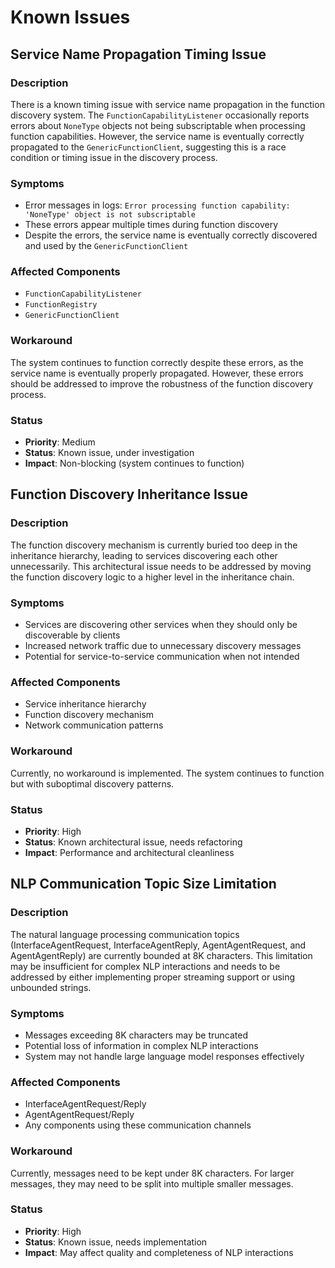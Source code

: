# Known Issues

## Service Name Propagation Timing Issue

### Description
There is a known timing issue with service name propagation in the function discovery system. The `FunctionCapabilityListener` occasionally reports errors about `NoneType` objects not being subscriptable when processing function capabilities. However, the service name is eventually correctly propagated to the `GenericFunctionClient`, suggesting this is a race condition or timing issue in the discovery process.

### Symptoms
- Error messages in logs: `Error processing function capability: 'NoneType' object is not subscriptable`
- These errors appear multiple times during function discovery
- Despite the errors, the service name is eventually correctly discovered and used by the `GenericFunctionClient`

### Affected Components
- `FunctionCapabilityListener`
- `FunctionRegistry`
- `GenericFunctionClient`

### Workaround
The system continues to function correctly despite these errors, as the service name is eventually properly propagated. However, these errors should be addressed to improve the robustness of the function discovery process.

### Status
- **Priority**: Medium
- **Status**: Known issue, under investigation
- **Impact**: Non-blocking (system continues to function)

## Function Discovery Inheritance Issue

### Description
The function discovery mechanism is currently buried too deep in the inheritance hierarchy, leading to services discovering each other unnecessarily. This architectural issue needs to be addressed by moving the function discovery logic to a higher level in the inheritance chain.

### Symptoms
- Services are discovering other services when they should only be discoverable by clients
- Increased network traffic due to unnecessary discovery messages
- Potential for service-to-service communication when not intended

### Affected Components
- Service inheritance hierarchy
- Function discovery mechanism
- Network communication patterns

### Workaround
Currently, no workaround is implemented. The system continues to function but with suboptimal discovery patterns.

### Status
- **Priority**: High
- **Status**: Known architectural issue, needs refactoring
- **Impact**: Performance and architectural cleanliness

## NLP Communication Topic Size Limitation

### Description
The natural language processing communication topics (InterfaceAgentRequest, InterfaceAgentReply, AgentAgentRequest, and AgentAgentReply) are currently bounded at 8K characters. This limitation may be insufficient for complex NLP interactions and needs to be addressed by either implementing proper streaming support or using unbounded strings.

### Symptoms
- Messages exceeding 8K characters may be truncated
- Potential loss of information in complex NLP interactions
- System may not handle large language model responses effectively

### Affected Components
- InterfaceAgentRequest/Reply
- AgentAgentRequest/Reply
- Any components using these communication channels

### Workaround
Currently, messages need to be kept under 8K characters. For larger messages, they may need to be split into multiple smaller messages.

### Status
- **Priority**: High
- **Status**: Known issue, needs implementation
- **Impact**: May affect quality and completeness of NLP interactions 